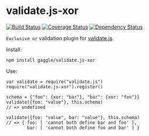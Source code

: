 # validate.js-xor
[![Build Status](https://travis-ci.org/gaggle/validate.js-xor.svg?branch=master)](https://travis-ci.org/gaggle/validate.js-xor)
[![Coverage Status](https://coveralls.io/repos/github/gaggle/validate.js-xor/badge.svg?branch=master)](https://coveralls.io/github/gaggle/validate.js-xor?branch=master)
[![Dependency Status](https://david-dm.org/gaggle/validate.js-xor.svg)](https://david-dm.org/gaggle/validate.js-xor)

`Exclusive or` validation plugin for [validate.js](http://validatejs.org).

Install:

    npm install gaggle/validate.js-xor

Use:

    var validate = require("validate.js")
    require("validate.js-xor").register()

    schema = {"foo": {xor: "bar"}, "bar": {xor: "foo"}}
    validate({foo: "value"}, this.schema)
    // => undefined

    validate({foo: "value", bar: "value"}, this.schema)
    // => { foo: [ 'cannot both define bar and foo' ],
            bar: [ 'cannot both define foo and bar' ] }
